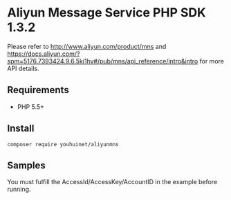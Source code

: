 # Aliyun Message Service PHP SDK 1.3.2
Please refer to http://www.aliyun.com/product/mns and  https://docs.aliyun.com/?spm=5176.7393424.9.6.5ki1hv#/pub/mns/api_reference/intro&intro for more API details.
## Requirements
- PHP 5.5+
## Install
```
composer require youhuinet/aliyunmns
```
## Samples
You must fulfill the AccessId/AccessKey/AccountID in the example before running.   

